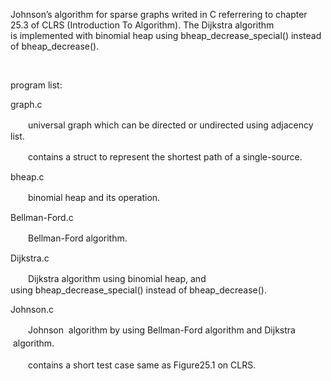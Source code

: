 <p>Johnson&rsquo;s algorithm for sparse graphs writed in C referrering to chapter 25.3 of CLRS (Introduction To Algorithm). The Dijkstra algorithm is&nbsp;implemented with binomial&nbsp;heap using&nbsp;bheap_decrease_special() instead of&nbsp;bheap_decrease().</p>
<p>&nbsp;</p>
<p>program list:</p>
<p>graph.c</p>
<p>　　universal graph which can be directed or undirected using adjacency list.</p>
<p>　　contains a struct to represent the shortest path of a single-source.</p>
<p>bheap.c</p>
<p>　　binomial heap and its operation.</p>
<p>Bellman-Ford.c</p>
<p>　　Bellman-Ford algorithm.</p>
<p>Dijkstra.c</p>
<p>　　Dijkstra algorithm using&nbsp;binomial heap, and using&nbsp;bheap_decrease_special() instead of&nbsp;bheap_decrease().</p>
<p>Johnson.c</p>
<p>　　<span style="line-height: 1.5;">Johnson&nbsp;&nbsp;algorithm&nbsp;</span><span style="line-height: 1.5;">by using&nbsp;Bellman-Ford</span><span style="line-height: 1.5;">&nbsp;algorithm and&nbsp;</span><span style="line-height: 1.5;">Dijkstra </span><span style="line-height: 1.5;">&nbsp;algorithm.</span></p>
<p><span style="line-height: 1.5;">　　contains a short test case same as Figure25.1 on&nbsp;CLRS.<br /></span></p>
